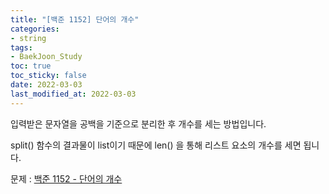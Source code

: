 ```yaml
---
title: "[백준 1152] 단어의 개수"
categories: 
- string
tags:
- BaekJoon_Study
toc: true
toc_sticky: false
date: 2022-03-03
last_modified_at: 2022-03-03
---
```


입력받은 문자열을 공백을 기준으로 분리한 후 개수를 세는 방법입니다.

split() 함수의 결과물이 list이기 때문에 len() 을 통해 리스트 요소의 개수를 세면 됩니다.

문제 : [백준 1152 - 단어의 개수](https://www.acmicpc.net/problem/1152)

<script src="https://gist.github.com/Ryumaker/3f968f54fe5eee6764c3dcfe2dfa2a49.js"></script>

